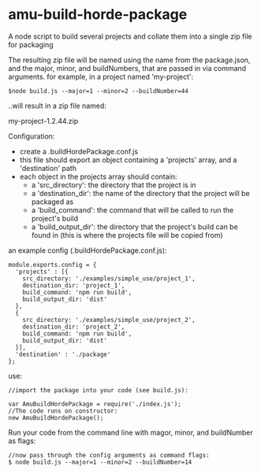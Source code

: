 
# amu-build-horde-package
A node script to build several projects and collate them into a single zip file for packaging

The resulting zip file will be named using the name from the package.json, and the major, minor, and buildNumbers, that are passed in via command arguments.
for example, in a project named 'my-project':
	
	$node build.js --major=1 --minor=2 --buildNumber=44
..will result in a zip file named:

my-project-1.2.44.zip

Configuration:

 - create a .buildHordePackage.conf.js
 - this file should export an object containing a 'projects' array, and a 'destination' path
 - each object in the projects array should contain:
 	- a 'src_directory': the directory that the project is in
 	- a 'destination_dir': the name of the directory that the project will be packaged as
 	- a 'build_command': the command that will be called to run the project's build
 	- a 'build_output_dir': the directory that the project's build can be found in (this is where the projects file will be copied from) 

an example config (.buildHordePackage.conf.js):

	module.exports.config = {
	  'projects' : [{
	    src_directory: './examples/simple_use/project_1',
	    destination_dir: 'project_1',
	    build_command: 'npm run build',
	    build_output_dir: 'dist'
	  },
	  {
	    src_directory: './examples/simple_use/project_2',
	    destination_dir: 'project_2',
	    build_command: 'npm run build',
	    build_output_dir: 'dist'
	  }],
	  'destination' : './package'
	};

use:

	//import the package into your code (see build.js):
	
	var AmuBuildHordePackage = require('./index.js');
	//The code runs on constructor:
	new AmuBuildHordePackage();

Run your code from the command line with magor, minor, and buildNumber as flags:

	//now pass through the config arguments as command flags:
	$ node build.js --major=1 --minor=2 --buildNumber=14